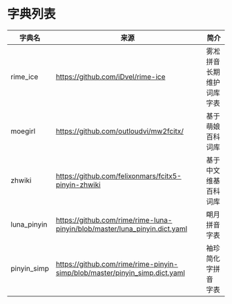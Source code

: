 # 字典列表

| 字典名 | 来源 | 简介 |
|--------|------|------|
| rime_ice | https://github.com/iDvel/rime-ice | 雾凇拼音 长期维护 词库 字表 |
| moegirl | https://github.com/outloudvi/mw2fcitx/ | 基于 萌娘百科 词库 |
| zhwiki | https://github.com/felixonmars/fcitx5-pinyin-zhwiki | 基于 中文维基百科 词库 |
| luna_pinyin | https://github.com/rime/rime-luna-pinyin/blob/master/luna_pinyin.dict.yaml | 朙月拼音 字表 |
| pinyin_simp | https://github.com/rime/rime-pinyin-simp/blob/master/pinyin_simp.dict.yaml | 袖珍简化字拼音 字表 |
